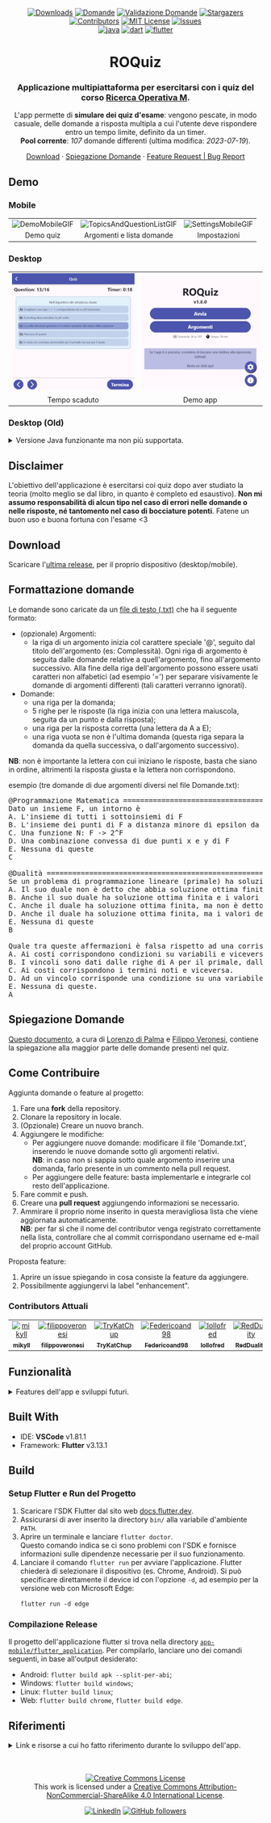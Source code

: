 <div align="center">

  [![Downloads][downloads-shield]][downloads-url]
  [![Domande][domande-shield]][domande-url]
  [![Validazione Domande][validazione-shield]][validazione-url]
  [![Stargazers][stars-shield]][stars-url]
  [![Contributors][contributors-shield]][contributors-url]
  [![MIT License][license-shield]][license-url]
  [![Issues][issues-shield]][issues-url]
  <br />
  [![java][java-shield]][java-url]
  [![dart][dart-shield]][dart-url]
  [![flutter][flutter-shield]][flutter-url]
  
  <h1> ROQuiz</h1>
  <h3> Applicazione multipiattaforma per esercitarsi con i quiz del corso <a href="https://www.unibo.it/it/didattica/insegnamenti/insegnamento/2022/467997">Ricerca Operativa M</a>.</h3>
  
  L'app permette di <b>simulare dei quiz d'esame</b>: vengono pescate, in modo casuale, delle domande a risposta multipla a cui l'utente deve rispondere entro un tempo limite, definito da un timer.<br/>
  <b>Pool corrente</b>: <i><span id="domande">107</span></i> domande differenti (ultima modifica: <i><span id="ultima_modifica">2023-07-19</span></i>).

  [Download](https://github.com/mikyll/ROQuiz/releases/latest)
  ·
  [Spiegazione Domande](./Domande%20RO%20con%20spiegazione.pdf)
  ·
  [Feature Request | Bug Report](https://github.com/mikyll/ROQuiz/issues/new/choose)
</div>

## Demo
### Mobile
<table style="border: none">
  <tr align="center">
    <td><img width=50% src="./gfx/[GIF] Mobile_Quiz.gif" alt="DemoMobileGIF"/></td>
    <td><img width=50% src="./gfx/[GIF] Mobile_TopicsQuestionList.gif" alt="TopicsAndQuestionListGIF"/></td>
    <td><img width=50% src="./gfx/[GIF] Mobile_Settings.gif" alt="SettingsMobileGIF"/></td>
  </tr>
  <tr align="center">
    <td>Demo quiz</td>
    <td>Argomenti e lista domande</td>
    <td>Impostazioni</td>
  </tr>
</table>

### Desktop
<table style="border: none">
  <tr align="center">
    <td><img src="./gfx/[GIF] Desktop_QuizEnding.gif" alt="TimeoutGIF"/></td>
    <td><img src="./gfx/[GIF] Desktop_PlayingAround.gif" alt="PlayingAroundGIF"/></td>
  </tr>
  <tr align="center">
    <td>Tempo scaduto</td>
    <td>Demo app</td>
  </tr>
</table>

### Desktop (Old)
<details>
  <summary>Versione Java funzionante ma non più supportata.</summary>
  <br/>
  
  <table style="border: none">
    <tr align="center">
      <td><img src="./gfx/[GIF] DesktopOld_EndQuiz.gif" alt="EndQuizGIF"/></td>
      <td><img src="./gfx/[GIF] DesktopOld_Timeout.gif" alt="TimeoutGIF"/></td>
    </tr>
    <tr align="center">
      <td>Terminazione quiz</td>
      <td>Tempo scaduto</td>
    </tr>
  </table>
</details>

## Disclaimer
L'obiettivo dell'applicazione è esercitarsi coi quiz dopo aver studiato la teoria (molto meglio se dal libro, in quanto è completo ed esaustivo). <b>Non mi assumo responsabilità di alcun tipo nel caso di errori nelle domande o nelle risposte, né tantomento nel caso di bocciature potenti</b>. Fatene un buon uso e buona fortuna con l'esame <3

## Download
Scaricare l'[ultima release](https://github.com/mikyll/ROQuiz/releases/latest), per il proprio dispositivo (desktop/mobile).

## Formattazione domande
Le domande sono caricate da un <a href="./Domande.txt">file di testo (.txt)</a> che ha il seguente formato:
* (opzionale) Argomenti:
  - la riga di un argomento inizia col carattere speciale '@', seguito dal titolo dell'argomento (es: Complessità). Ogni riga di argomento è seguita dalle domande relative a quell'argomento, fino all'argomento successivo. Alla fine della riga dell'argomento possono essere usati caratteri non alfabetici (ad esempio '=') per separare visivamente le domande di argomenti differenti (tali caratteri verranno ignorati).
* Domande:
  - una riga per la domanda;
  - 5 righe per le risposte (la riga inizia con una lettera maiuscola, seguita da un punto e dalla risposta);
  - una riga per la risposta corretta (una lettera da A a E);
  - una riga vuota se non è l'ultima domanda (questa riga separa la domanda da quella successiva, o dall'argomento successivo).

**NB**: non è importante la lettera con cui iniziano le risposte, basta che siano in ordine, altrimenti la risposta giusta e la lettera non corrispondono.

esempio (tre domande di due argomenti diversi nel file Domande.txt):
<pre>
@Programmazione Matematica =============================================================================
Dato un insieme F, un intorno è
A. L'insieme di tutti i sottoinsiemi di F
B. L'insieme dei punti di F a distanza minore di epsilon da un punto x di F
C. Una funzione N: F -> 2^F
D. Una combinazione convessa di due punti x e y di F
E. Nessuna di queste
C

@Dualità ===============================================================================================
Se un problema di programmazione lineare (primale) ha soluzione ottima finita, allora:
A. Il suo duale non è detto che abbia soluzione ottima finita.
B. Anche il suo duale ha soluzione ottima finita e i valori delle soluzioni coincidono.
C. Anche il duale ha soluzione ottima finita, ma non è detto che i valori delle soluzioni coincidano.
D. Anche il duale ha soluzione ottima finita, ma i valori delle due soluzioni non coincidono.
E. Nessuna di queste
B

Quale tra queste affermazioni è falsa rispetto ad una corrispondenza primale-duale?
A. Ai costi corrispondono condizioni su variabili e viceversa.
B. I vincoli sono dati dalle righe di A per il primale, dalle colonne di A per il duale.
C. Ai costi corrispondono i termini noti e viceversa.
D. Ad un vincolo corrisponde una condizione su una variabile e viceversa.
E. Nessuna di queste.
A
</pre>

## Spiegazione Domande
[Questo documento](./Domande%20RO%20con%20spiegazione.pdf), a cura di [Lorenzo di Palma](https://github.com/lollofred) e [Filippo Veronesi](https://github.com/filippoveronesi), contiene la spiegazione alla maggior parte delle domande presenti nel quiz.

## Come Contribuire
Aggiunta domande o feature al progetto:
1. Fare una **fork** della repository.
2. Clonare la repository in locale.
3. (Opzionale) Creare un nuovo branch.
4. Aggiungere le modifiche:
    - Per aggiungere nuove domande: modificare il file 'Domande.txt', inserendo le nuove domande sotto gli argomenti relativi.<br/>
      **NB**: in caso non si sappia sotto quale argomento inserire una domanda, farlo presente in un commento nella pull request.<br/>
    - Per aggiungere delle feature: basta implementarle e integrarle col resto dell'applicazione.
5. Fare commit e push.
6. Creare una **pull request** aggiungendo informazioni se necessario.
7. Ammirare il proprio nome inserito in questa meravigliosa lista che viene aggiornata automaticamente.<br/>
   **NB**: per far sì che il nome del contributor venga registrato correttamente nella lista, controllare che al commit corrispondano username ed e-mail del proprio account GitHub.

Proposta feature:
1. Aprire un issue spiegando in cosa consiste la feature da aggiungere.
2. Possibilmente aggiungervi la label "enhancement".

### Contributors Attuali
<!-- readme: contributors -start -->
<table>
<tr>
    <td align="center">
        <a href="https://github.com/mikyll">
            <img src="https://avatars.githubusercontent.com/u/56556806?v=4" width="100;" alt="mikyll"/>
            <br />
            <sub><b>mikyll</b></sub>
        </a>
    </td>
    <td align="center">
        <a href="https://github.com/filippoveronesi">
            <img src="https://avatars.githubusercontent.com/u/61983672?v=4" width="100;" alt="filippoveronesi"/>
            <br />
            <sub><b>filippoveronesi</b></sub>
        </a>
    </td>
    <td align="center">
        <a href="https://github.com/TryKatChup">
            <img src="https://avatars.githubusercontent.com/u/39459803?v=4" width="100;" alt="TryKatChup"/>
            <br />
            <sub><b>TryKatChup</b></sub>
        </a>
    </td>
    <td align="center">
        <a href="https://github.com/Federicoand98">
            <img src="https://avatars.githubusercontent.com/u/40764404?v=4" width="100;" alt="Federicoand98"/>
            <br />
            <sub><b>Federicoand98</b></sub>
        </a>
    </td>
    <td align="center">
        <a href="https://github.com/lollofred">
            <img src="https://avatars.githubusercontent.com/u/73138694?v=4" width="100;" alt="lollofred"/>
            <br />
            <sub><b>lollofred</b></sub>
        </a>
    </td>
    <td align="center">
        <a href="https://github.com/RedDuality">
            <img src="https://avatars.githubusercontent.com/u/61973885?v=4" width="100;" alt="RedDuality"/>
            <br />
            <sub><b>RedDuality</b></sub>
        </a>
    </td></tr>
</table>
<!-- readme: contributors -end -->

## Funzionalità
<details>
  <summary>Features dell'app e sviluppi futuri.</summary>
  <br/>
  
  <table>
    <tr align="center">
      <td><b>Feature</b></td>
      <td width="15%">🖥️|📱</td>
    </tr>
    <tr align="center">
      <td>Visualizzazione lista domande in-app</td>
      <td>✔️</td>
    </tr>
    <tr align="center">
      <td>Possibilità di modificare il file domande</td>
      <td>✔️</td>
    </tr>
    <tr align="center">
      <td>Scelta degli argomenti</td>
      <td>✔️</td>
    </tr>
    <tr align="center">
      <td>Visualizzazione lista domande (totale, pool, per argomento)</td>
      <td>✔️</td>
    </tr>
    <tr align="center">
      <td>Strumento di ricerca delle domande per keystring</td>
      <td>✔️</td>
    </tr>
    <tr align="center">
      <td>Impostazioni persistenti</td>
      <td>✔️</td>
    </tr>
    <tr align="center">
      <td>Impostazione: tema scuro</td>
      <td>✔️</td>
    </tr>
    <tr align="center">
      <td>Impostazione: toggle controllo aggiornamenti app</td>
      <td>✔️</td>
    </tr>
    <tr align="center">
      <td>Impostazione: toggle controllo nuove domande</td>
      <td>✔️</td>
    </tr>
    <tr align="center">
      <td>Impostazione: caricamento file domande esterno</td>
      <td>✔️</td>
    </tr>
    <tr align="center">
      <td>Impostazione: modifica del numero di domande del quiz</td>
      <td>✔️</td>
    </tr>
    <tr align="center">
      <td>Impostazione: modifica del timer del quiz</td>
      <td>✔️</td>
    </tr>
    <tr align="center">
      <td>Impostazione: toggle mescolamento delle risposte</td>
      <td>✔️</td>
    </tr>
    <tr align="center">
      <td>Impostazione: toggle alert di conferma</td>
      <td>✔️</td>
    </tr>
    <tr align="center">
      <td>Impostazione: toggle tema scuro</td>
      <td>✔️</td>
    </tr>
    <tr align="center">
      <td>Template per pubblicare una issue</td>
      <td>✔️</td>
    </tr>
    <tr align="center">
      <td>Controllo domande duplicate</td>
      <td>❌</td>
    </tr>
    <tr align="center">
      <td>Impostazione: modifica del file domande</td>
      <td>❌</td>
    </tr>
    <tr align="center">
      <td>Unit/Function test</td>
      <td>❌</td>
    </tr>
    <tr align="center">
      <td>Pipeline CI/CD per build e deploy</td>
      <td>❌</td>
    </tr>
    <tr align="center">
      <td>Versione web ospitata su GitHub pages</td>
      <td>❌</td>
    </tr>
  </table>
</details>

## Built With
- IDE: **VSCode** v1.81.1
- Framework: **Flutter** v3.13.1

<!--
### Desktop (Old)
Per l'implementazione dell'app desktop ho utilizzato Java 11 e JavaFX 11, come IDE Eclipse (versione 2020-03 (4.15.0)), e SceneBuilder per la creazione della grafica (file FXML). Vedere i passi seguiti per il [setup del progetto](./Project%20Setup.md).

versione Java: JavaSE-11 (jdk-11.0.11)<br/>
versione JavaFX: JavaFX 11 (javafx-sdk-11.0.2)
-->

## Build

### Setup Flutter e Run del Progetto
1. Scaricare l'SDK Flutter dal sito web [docs.flutter.dev](https://docs.flutter.dev/get-started/install).
2. Assicurarsi di aver inserito la directory `bin/` alla variabile d'ambiente `PATH`.
3. Aprire un terminale e lanciare `flutter doctor`.<br/>
   Questo comando indica se ci sono problemi con l'SDK e fornisce informazioni sulle dipendenze necessarie per il suo funzionamento.
4. Lanciare il comando `flutter run` per avviare l'applicazione. Flutter chiederà di selezionare il dispositivo (es. Chrome, Android). Si può specificare direttamente il device id con l'opzione `-d`, ad esempio per la versione web con Microsoft Edge:
   ```
   flutter run -d edge
   ```

### Compilazione Release
Il progetto dell'applicazione flutter si trova nella directory [`app-mobile/flutter_application`](./app-mobile/flutter_application).
Per compilarlo, lanciare uno dei comandi seguenti, in base all'output desiderato:
- Android: `flutter build apk --split-per-abi`;
- Windows: `flutter build windows`;
- Linux: `flutter build linux`;
- Web: `flutter build chrome`, `flutter build edge`.

## Riferimenti
<details>
  <summary>Link e risorse a cui ho fatto riferimento durante lo sviluppo dell'app.</summary><br/>

  - [Ciclo di vita](https://docs.oracle.com/javase/8/javafx/api/javafx/application/Application.html) della classe Application
  - Guida a classe Timeline usata per realizzare il countdown: [Timers in JavaFX and ReactFX](https://tomasmikula.github.io/blog/2014/06/04/timers-in-javafx-and-reactfx.html)
  - Lavorare coi moduli Java: [Java 9 Modules in Eclipse](https://blogs.oracle.com/java/post/how-to-develop-modules-with-eclipse-ide)
  - Creare jre custom con JavaFX (jlink): [Custom jre with JavaFX 11](https://stackoverflow.com/questions/52966195/custom-jre-with-javafx-11) e [How to use jlink to create a Java image with javafx modules](https://github.com/javafxports/openjdk-jfx/issues/238)
  - JavaFX ottenere HostService senza riferimento alla classe Application (Main extends Application): [Open a link in a browser without reference to Application](https://stackoverflow.com/questions/33094981/javafx-8-open-a-link-in-a-browser-without-reference-to-application)
  - Soluzione per eccezione SSL handshake: [SSLHandshakeException: Received fatal alert: handshake_failure](https://stackoverflow.com/questions/54770538/received-fatal-alert-handshake-failure-in-jlinked-jre)
  - Gestione dei moduli (ad esempio Gson): [InaccessibleObjectException ("Unable to make {member} accessible: module {A} does not 'opens {package}' to {B}")](https://stackoverflow.com/questions/41265266/how-to-solve-inaccessibleobjectexception-unable-to-make-member-accessible-m)
  - [JavaFX CSS Docs](https://docs.oracle.com/javafx/2/api/javafx/scene/doc-files/cssref.html)
  - [Fix puntini bianchi](https://stackoverflow.com/questions/44169273/javafx-unwanted-white-corner-textarea) negli angoli della TextArea, usando il tema scuro
  - [StackOverflow GitHub latest version](https://stackoverflow.com/questions/34745526/java-get-latest-github-release)
  - [Richieste HTTP con java.net](https://www.baeldung.com/java-http-response-body-as-string)
  - [Using jlink to Build Java Runtimes for non-Modular Applications](https://medium.com/azulsystems/using-jlink-to-build-java-runtimes-for-non-modular-applications-9568c5e70ef4)
  - [Download asset Flutter](https://pub.dev/packages/download_assets)
  - [LongPress Widget](https://stackoverflow.com/questions/52128572/flutter-execute-method-so-long-the-button-pressed)
  - [Flutter CI/CD using GitHub Actions](https://blog.logrocket.com/flutter-ci-cd-using-github-actions/)

</details>

<div align="center">
  
  <br/><br/>
  <a rel="license" href="http://creativecommons.org/licenses/by-nc-sa/4.0/"><img alt="Creative Commons License" style="border-width:0" src="https://i.creativecommons.org/l/by-nc-sa/4.0/88x31.png" /></a><br />This work is licensed under a <a rel="license" href="http://creativecommons.org/licenses/by-nc-sa/4.0/">Creative Commons Attribution-NonCommercial-ShareAlike 4.0 International License</a>.
  
[![LinkedIn][linkedin-shield]][linkedin-url]
[![GitHub followers][github-shield]][github-url]

</div>

[downloads-shield]: https://img.shields.io/github/downloads/mikyll/ROQuiz/total
[downloads-url]: https://github.com/mikyll/ROQuiz/releases/latest
[contributors-shield]: https://img.shields.io/github/contributors/mikyll/ROQuiz
[contributors-url]: https://github.com/mikyll/ROQuiz/graphs/contributors
[domande-shield]: https://img.shields.io/static/v1?label=domande&message=107&color=green
[domande-url]: https://github.com/mikyll/ROQuiz/blob/main/Domande.txt
[validazione-shield]: https://github.com/mikyll/ROQuiz/actions/workflows/check_file_domande.yml/badge.svg
[validazione-url]: https://github.com/mikyll/ROQuiz/actions/workflows/check_file_domande.yml
[forks-shield]: https://img.shields.io/github/forks/mikyll/ROQuiz
[forks-url]: https://github.com/mikyll/ROQuiz/network/members
[repo-size-shield]: https://img.shields.io/github/repo-size/mikyll/ROQuiz
[repo-size-url]: https://img.shields.io/github/repo-size/mikyll/ROQuiz
[total-lines-shield]: https://img.shields.io/tokei/lines/github/mikyll/ROQuiz
[total-lines-url]: https://img.shields.io/tokei/lines/github/mikyll/ROQuiz
[pull-request-shield]: https://img.shields.io/github/issues-pr/mikyll/ROQuiz
[pull-request-url]: https://img.shields.io/github/issues-pr/mikyll/ROQuiz
[stars-shield]: https://img.shields.io/github/stars/mikyll/ROQuiz
[stars-url]: https://github.com/mikyll/ROQuiz/stargazers
[issues-shield]: https://img.shields.io/github/issues/mikyll/ROQuiz
[issues-url]: https://github.com/mikyll/ROQuiz/issues
[license-shield]: https://img.shields.io/badge/License-CC_BY--NC--SA_4.0-lightgrey.svg
[license-url]: https://creativecommons.org/licenses/by-nc-sa/4.0/
[java-shield]: https://img.shields.io/badge/Java-ED8B00?logo=java&logoColor=white
[java-url]: https://www.java.com
[dart-shield]: https://img.shields.io/badge/Dart-%230175C2.svg?logo=dart&logoColor=white
[dart-url]: https://dart.dev/
[flutter-shield]: https://img.shields.io/badge/Flutter-%2302569B.svg?logo=Flutter&logoColor=white
[flutter-url]: https://flutter.dev/
[linkedin-shield]: https://img.shields.io/badge/-LinkedIn-black.svg?logo=linkedin&colorB=0077B5
[linkedin-url]: https://www.linkedin.com/in/michele-righi/?locale=it_IT
[github-shield]: https://img.shields.io/github/followers/mikyll.svg?style=social&label=Follow
[github-url]: https://github.com/mikyll
